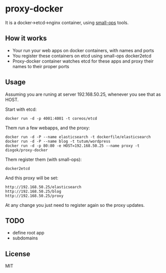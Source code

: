 # proxy-docker

It is a docker->etcd->nginx container, using [small-ops](http://github.com/diogok/small-ops) tools.

## How it works

- Your run your web apps on docker containers, with names and ports
- You register these containers on etcd using small-ops docker2etcd
- Proxy-docker container watches etcd for these apps and proxy their names to their proper ports

## Usage

Assuming you are runing at server 192.168.50.25, whenever you see that as HOST.

Start with etcd:

    docker run -d -p 4001:4001 -t coreos/etcd

Them run a few webapps, and the proxy:

    docker run -d -P --name elasticsearch -t dockerfile/elasticsearch
    docker run -d -P --name blog -t tutum/wordpress
    docker run -d -p 80:80 -e HOST=192.168.50.25 --name proxy -t diogok/proxy-docker

Them register them (with small-ops):

    docker2etcd

And this proxy will be set:

    http://192.168.50.25/elasticsearch
    http://192.168.50.25/blog
    http://192.168.50.25/proxy 

At any change you just need to register again so the proxy updates.

## TODO

- define root app
- subdomains

## License 

MIT

